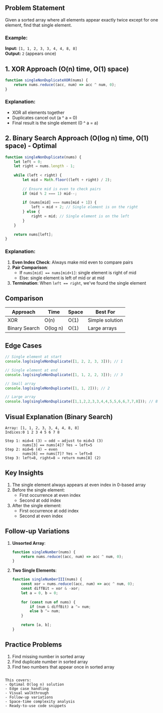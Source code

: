 
## Problem Statement
Given a sorted array where all elements appear exactly twice except for one element, find that single element.

### Example:
**Input:** `[1, 1, 2, 3, 3, 4, 4, 8, 8]`  
**Output:** `2` (appears once)

## 1. XOR Approach (O(n) time, O(1) space)

```javascript
function singleNonDuplicateXOR(nums) {
    return nums.reduce((acc, num) => acc ^ num, 0);
}
```

### Explanation:
- XOR all elements together
- Duplicates cancel out (a ^ a = 0)
- Final result is the single element (0 ^ a = a)

## 2. Binary Search Approach (O(log n) time, O(1) space) - Optimal

```javascript
function singleNonDuplicate(nums) {
    let left = 0;
    let right = nums.length - 1;
    
    while (left < right) {
        let mid = Math.floor((left + right) / 2);
        
        // Ensure mid is even to check pairs
        if (mid % 2 === 1) mid--;
        
        if (nums[mid] === nums[mid + 1]) {
            left = mid + 2; // Single element is on the right
        } else {
            right = mid; // Single element is on the left
        }
    }
    
    return nums[left];
}
```

### Explanation:
1. **Even Index Check**: Always make mid even to compare pairs
2. **Pair Comparison**:
   - If `nums[mid] == nums[mid+1]`: single element is right of mid
   - Else: single element is left of mid or at mid
3. **Termination**: When `left == right`, we've found the single element

## Comparison

| Approach      | Time     | Space    | Best For          |
|---------------|----------|----------|-------------------|
| XOR           | O(n)     | O(1)     | Simple solution   |
| Binary Search | O(log n) | O(1)     | Large arrays      |

## Edge Cases

```javascript
// Single element at start
console.log(singleNonDuplicate([1, 2, 2, 3, 3])); // 1

// Single element at end
console.log(singleNonDuplicate([1, 1, 2, 2, 3])); // 3

// Small array
console.log(singleNonDuplicate([1, 1, 2])); // 2

// Large array
console.log(singleNonDuplicate([1,1,2,2,3,3,4,4,5,5,6,6,7,7,8])); // 8
```

## Visual Explanation (Binary Search)

```
Array: [1, 1, 2, 3, 3, 4, 4, 8, 8]
Indices:0 1 2 3 4 5 6 7 8

Step 1: mid=4 (3) → odd → adjust to mid=3 (3)
        nums[3] == nums[4]? Yes → left=5
Step 2: mid=6 (4) → even
        nums[6] == nums[7]? Yes → left=8
Step 3: left=8, right=8 → return nums[8] (2)
```

## Key Insights
1. The single element always appears at even index in 0-based array
2. Before the single element: 
   - First occurrence at even index
   - Second at odd index
3. After the single element:
   - First occurrence at odd index
   - Second at even index

## Follow-up Variations

1. **Unsorted Array**:
   ```javascript
   function singleNumber(nums) {
       return nums.reduce((acc, num) => acc ^ num, 0);
   }
   ```

2. **Two Single Elements**:
   ```javascript
   function singleNumberIII(nums) {
       const xor = nums.reduce((acc, num) => acc ^ num, 0);
       const diffBit = xor & -xor;
       let a = 0, b = 0;
       
       for (const num of nums) {
           if (num & diffBit) a ^= num;
           else b ^= num;
       }
       
       return [a, b];
   }
   ```

## Practice Problems
1. Find missing number in sorted array
2. Find duplicate number in sorted array
3. Find two numbers that appear once in sorted array
``` 

This covers:
- Optimal O(log n) solution
- Edge case handling
- Visual walkthrough
- Follow-up variations
- Space-time complexity analysis
- Ready-to-use code snippets
